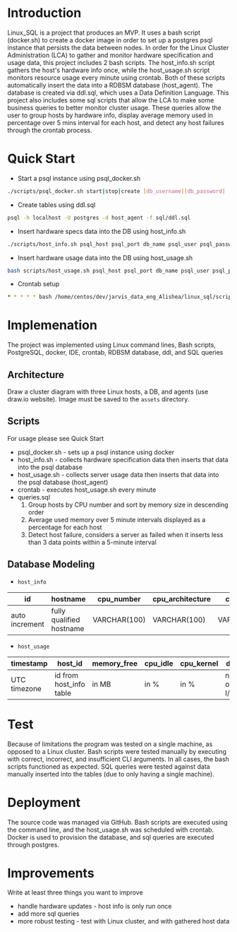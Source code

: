 # Introduction
Linux_SQL is a project that produces an MVP. It uses a bash script (docker.sh) to create a docker image in order to set up a postgres psql instance that persists the data between nodes. In order for the Linux Cluster Administration (LCA) to gather and monitor hardware specification and usage data, this project includes 2 bash scripts. The host_info.sh script gathers the host's hardware info once, while the host_usage.sh script monitors resource usage every minute using crontab. Both of these scripts automatically insert the data into a RDBSM database (host_agent). The database is created via ddl.sql, which uses a Data Definition Language. This project also includes some sql scripts that allow the LCA to make some business queries to better monitor cluster usage. These queries allow the user to group hosts by hardware info, display average memory used in percentage over 5 mins interval for each host, and detect any host failures through the crontab process. 

# Quick Start
- Start a psql instance using psql_docker.sh
```bash
./scripts/psql_docker.sh start|stop|create [db_username][db_password]
```
- Create tables using ddl.sql
```bash
psql -h localhost -U postgres -d host_agent -f sql/ddl.sql
```
- Insert hardware specs data into the DB using host_info.sh
```bash
./scripts/host_info.sh psql_host psql_port db_name psql_user psql_password
```
- Insert hardware usage data into the DB using host_usage.sh
```bash
bash scripts/host_usage.sh psql_host psql_port db_name psql_user psql_password
```
- Crontab setup
```bash
* * * * * bash /home/centos/dev/jarvis_data_eng_Alishea/linux_sql/scripts/host_usage.sh localhost 5432 host_agent postgres password > /tmp/host_usage.log
```

# Implemenation
The project was implemented using Linux command lines, Bash scripts, PostgreSQL, docker, IDE, crontab, RDBSM database, ddl, and SQL queries

## Architecture
Draw a cluster diagram with three Linux hosts, a DB, and agents (use draw.io website). Image must be saved to the `assets` directory.

## Scripts
For usage please see Quick Start
- psql_docker.sh - sets up a psql instance using docker
- host_info.sh - collects hardware specification data then inserts that data into the psql database
- host_usage.sh - collects server usage data then inserts that data into the psql database (host_agent)
- crontab - executes host_usage.sh every minute
- queries.sql 
  1. Group hosts by CPU number and sort by memory size in descending order
  2. Average used memory over 5 minute intervals displayed as a percentage for each host
  3. Detect host failure, considers a server as failed when it inserts less than 3 data points within a 5-minute interval


## Database Modeling
- `host_info`

| id | hostname | cpu_number | cpu_architecture | cpu_model | cpu_mhz | l2_cache | total_mem | timestamp |
|----|----------|------------|------------------|-----------|---------|----------|-----------|-----------|
|  auto increment  |   fully qualified hostname       |   VARCHAR(100)         |      VARCHAR(100)            |     VARCHAR(100)      |         |     in kB     |         in kB  |      current time in UTC     |

- `host_usage`

| timestamp | host_id | memory_free | cpu_idle | cpu_kernel | disk_io | disk_available |
|-----------|---------|-------------|----------|------------|---------|----------------|
| UTC timezone | id from host_info table | in MB | in % | in % | number of disk I/O | in MB |

# Test
Because of limitations the program was tested on a single machine, as opposed to a Linux cluster. Bash scripts were tested manually by executing with correct, incorrect, and insufficient CLI arguments. In all cases, the bash scripts functioned as expected. SQL queries were tested against data manually inserted into the tables (due to only having a single machine). 

# Deployment
The source code was managed via GitHub. Bash scripts are executed using the command line, and the host_usage.sh was scheduled with crontab. Docker is used to provision the database, and sql queries are executed through postgres.

# Improvements
Write at least three things you want to improve
- handle hardware updates - host info is only run once
- add more sql queries 
- more robust testing - test with Linux cluster, and with gathered host data
